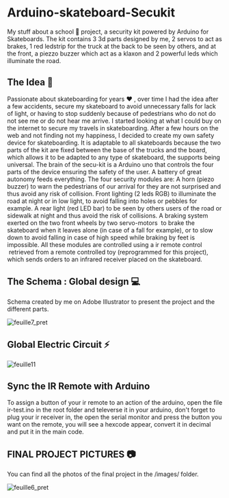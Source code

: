# Arduino-skateboard-Secukit

My stuff about a school 🏫 project, a security kit powered by Arduino for Skateboards.
The kit contains 3 3d parts designed by me, 2 servos to act as brakes, 1 red ledstrip for the truck at the back to be seen by others, and at the front, a piezzo buzzer which act as a klaxon and 2 powerful leds which illuminate the road.

## The Idea 🚀 
Passionate about skateboarding for years ❤ , over time I had the idea
after a few accidents, secure my skateboard to avoid unnecessary falls
for lack of light, or having to stop suddenly because of pedestrians who do not
do not see me or do not hear me arrive.
I started looking at what I could buy on the internet to secure
my travels in skateboarding. After a few hours on the web and not finding
not my happiness, I decided to create my own
safety device for skateboarding.
It is adaptable to all skateboards because the two parts of the kit are fixed between
the base of the trucks and the board, which allows it to be adapted to any type of
skateboard, the supports being universal.
The brain of the secu-kit is a Arduino uno that controls the four parts of the
device ensuring the safety of the user.
A battery of great autonomy feeds everything.
The four security modules are:
A horn (piezo buzzer) to warn the pedestrians of our arrival for
they are not surprised and thus avoid any risk of collision.
Front lighting (2 leds RGB) to illuminate the road at night or in low light,
to avoid falling into holes or pebbles for example.
A rear light (red LED bar) to be seen by others
users of the road or sidewalk at night and thus avoid the risk of collisions.
A braking system exerted on the two front wheels by two servo-motors
 to brake the skateboard when it leaves alone (in case of a fall for example), or
to slow down to avoid falling in case of high speed while braking by
feet is impossible.
All these modules are controlled using a ir remote control
 retrieved from a remote controlled toy (reprogrammed for this project), which
sends orders to an infrared receiver placed on the skateboard.

## The Schema : Global design 💻

Schema created by me on Adobe Illustrator to present the project and the different parts.

![feuille7_pret](https://user-images.githubusercontent.com/10677178/35770006-23f8ad20-0914-11e8-84f2-7b3709b7ee62.png)

## Global Electric Circuit ⚡

![feuille11](https://user-images.githubusercontent.com/10677178/35777591-018cbd60-09b1-11e8-910f-59c941b77491.JPG)

## Sync the IR Remote with Arduino

To assign a button of your ir remote to an action of the arduino, open the file ir-test.ino in the root folder and televerse it in your arduino, don't forget to plug your ir receiver in, the open the serial monitor and press the button you want on the remote, you will see a hexcode appear, convert it in decimal and put it in the main code.

## FINAL PROJECT PICTURES 📷

You can find all the photos of the final project in the /images/ folder.

![feuille6_pret](https://user-images.githubusercontent.com/10677178/35777617-7722655c-09b1-11e8-9be9-9c9d1fef11cd.png)


